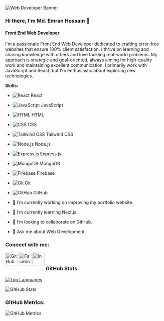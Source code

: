 ![Web Developer Banner](https://i.ibb.co/PN17648/www-reallygreatsite-com.jpg)

### Hi there, I'm Md. Emran Hossain 👋
#### Front End Web Developer

I'm a passionate Front End Web Developer dedicated to crafting error-free websites that ensure 100% client satisfaction. I thrive on learning and sharing knowledge with others and love tackling real-world problems. My approach is strategic and goal-oriented, always aiming for high-quality work and maintaining excellent communication. I primarily work with JavaScript and React, but I'm enthusiastic about exploring new technologies.


**Skills:**
- ![React](https://img.shields.io/badge/-React-61DAFB?style=flat&logo=react&logoColor=white) React
- ![JavaScript](https://img.shields.io/badge/-JavaScript-F7DF1E?style=flat&logo=javascript&logoColor=black) JavaScript
- ![HTML](https://img.shields.io/badge/-HTML-E34F26?style=flat&logo=html5&logoColor=white) HTML
- ![CSS](https://img.shields.io/badge/-CSS-1572B6?style=flat&logo=css3&logoColor=white) CSS
- ![Tailwind CSS](https://img.shields.io/badge/-Tailwind%20CSS-38B2AC?style=flat&logo=tailwind-css&logoColor=white) Tailwind CSS
- ![Node.js](https://img.shields.io/badge/-Node.js-339933?style=flat&logo=node.js&logoColor=white) Node.js
- ![Express.js](https://img.shields.io/badge/-Express.js-000000?style=flat&logo=express&logoColor=white) Express.js
- ![MongoDB](https://img.shields.io/badge/-MongoDB-47A248?style=flat&logo=mongodb&logoColor=white) MongoDB
- ![Firebase](https://img.shields.io/badge/-Firebase-FFCA28?style=flat&logo=firebase&logoColor=black) Firebase
- ![Git](https://img.shields.io/badge/-Git-F05032?style=flat&logo=git&logoColor=white) Git
- ![GitHub](https://img.shields.io/badge/-GitHub-181717?style=flat&logo=github&logoColor=white) GitHub




- 🔭 I’m currently working on improving my portfolio website.
- 🌱 I’m currently learning Next.js.
- 👯 I’m looking to collaborate on GitHub.
- 💬 Ask me about Web Development.

### Connect with me:

[<img align="left" alt="GitHub" width="40px" src="https://cdn.jsdelivr.net/npm/simple-icons@3.0.1/icons/github.svg" />](https://github.com/Emrandu1989)
[<img align="left" alt="Facebook" width="40px" src="https://cdn.jsdelivr.net/npm/simple-icons@3.0.1/icons/facebook.svg" />](https://www.facebook.com/Emrandu1989)
[<img align="left" alt="In" width="40px" src="https://static-00.iconduck.com/assets.00/linkedin-icon-1024x1024-jz44rpiz.png" />](www.linkedin.com/in/mdemran1989)

<br />

### GitHub Stats:

[![Top Languages](https://github-readme-stats.vercel.app/api/top-langs/?username=Emrandu1989&layout=compact)](https://github.com/anuraghazra/github-readme-stats)

![GitHub Stats](https://github-readme-stats.vercel.app/api?username=Emrandu1989&show_icons=true&count_private=true)

### GitHub Metrics:
![GitHub Metrics](https://metrics.lecoq.io/Emrandu1989)
